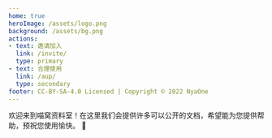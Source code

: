 ```yaml
---
home: true
heroImage: /assets/logo.png
background: /assets/bg.png
actions:
- text: 邀请加入
  link: /invite/
  type: primary
- text: 合理使用
  link: /aup/
  type: secondary
footer: CC-BY-SA-4.0 Licensed | Copyright © 2022 NyaOne
---
```


欢迎来到喵窝资料室！在这里我们会提供许多可以公开的文档，希望能为您提供帮助，预祝您使用愉快。 :tada:
